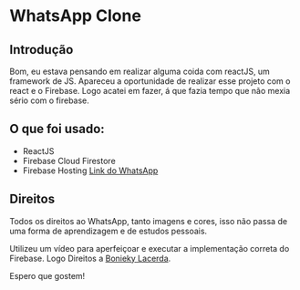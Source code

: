 # WhatsApp Clone

## Introdução

Bom, eu estava pensando em realizar alguma coida com reactJS, um framework de JS.
Apareceu a oportunidade de realizar esse projeto com o react e o Firebase. Logo acatei em fazer, á que fazia tempo que não mexia sério com o firebase.

## O que foi usado:

* ReactJS
* Firebase Cloud Firestore
* Firebase Hosting [Link do WhatsApp](https://whatsapp-clone-47db7.web.app/)

## Direitos

Todos os direitos ao WhatsApp, tanto imagens e cores, isso não passa de uma forma de aprendizagem e de estudos pessoais.

Utilizeu um vídeo para aperfeiçoar e executar a implementação correta do Firebase. Logo Direitos a [Bonieky Lacerda](https://www.youtube.com/watch?v=BkX4niTo9Ow&ab_channel=BoniekyLacerda).

Espero que gostem!